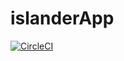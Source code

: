 # islanderApp
[![CircleCI](https://circleci.com/gh/tokyoprogrammer/islanderApp.svg?style=svg)](https://circleci.com/gh/tokyoprogrammer/islanderApp)
